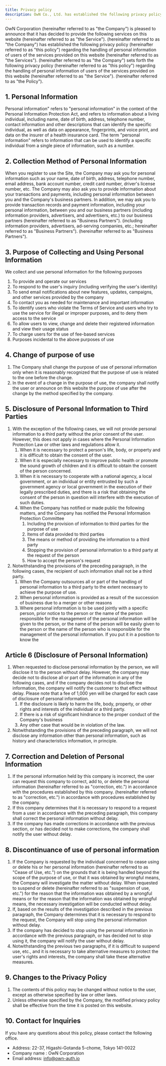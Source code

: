```yaml
---
title: Privacy policy
description: OwN Co., Ltd. has established the following privacy policy regarding the handling of user's personal information in the services provided on this website.
---
```


OwN Corporation (hereinafter referred to as "the Company") is pleased to announce that it has decided to provide the following services on this website (hereinafter referred to as "the Service"). (hereinafter referred to as "the Company") has established the following privacy policy (hereinafter referred to as "this policy") regarding the handling of personal information of users of the services provided on this website (hereinafter referred to as "the Services"). (hereinafter referred to as "the Company") sets forth the following privacy policy (hereinafter referred to as "this policy") regarding the handling of personal information of users of the services provided on this website (hereinafter referred to as "the Service"). (hereinafter referred to as "the Policy").

## 1. Personal Information

Personal information" refers to "personal information" in the context of the Personal Information Protection Act, and refers to information about a living individual, including name, date of birth, address, telephone number, contact information and other descriptions that can identify the specific individual, as well as data on appearance, fingerprints, and voice print, and data on the insurer of a health insurance card. The term "personal information" refers to information that can be used to identify a specific individual from a single piece of information, such as a number.

## 2. Collection Method of Personal Information

When you register to use the Site, the Company may ask you for personal information such as your name, date of birth, address, telephone number, email address, bank account number, credit card number, driver's license number, etc. The Company may also ask you to provide information about your transactions and payments, including personal information between you and the Company's business partners. In addition, we may ask you to provide transaction records and payment information, including your personal information, between you and our business partners (including information providers, advertisers, and advertisers, etc.) to our business partners (hereinafter referred to as "Business Partners"). (including information providers, advertisers, ad-serving companies, etc.; hereinafter referred to as "Business Partners"). (hereinafter referred to as 
"Business Partners").

## 3. Purpose of Collecting and Using Personal Information

We collect and use personal information for the following purposes

1. To provide and operate our services
2. To respond to the user's inquiry (including verifying the user's identity)
3. To send email notifications about new features, updates, campaigns, and other services provided by the company
4. To contact you as needed for maintenance and important information
5. To identify users who violate the Terms of Service and users who try to use the service for illegal or improper purposes, and to deny them access to the service
6. To allow users to view, change and delete their registered information and view their usage status
7. To charge users for the use of fee-based services
8. Purposes incidental to the above purposes of use

## 4. Change of purpose of use

1. The Company shall change the purpose of use of personal information only when it is reasonably recognized that the purpose of use is related to the one before the change.
2. In the event of a change in the purpose of use, the company shall notify the user or announce on this website the purpose of use after the change by the 
method specified by the company.

## 5. Disclosure of Personal Information to Third Parties

1. With the exception of the following cases, we will not provide personal information to a third party without the prior consent of the user. However, this does not apply in cases where the Personal Information Protection Law or other laws and regulations allow it.
    1. When it is necessary to protect a person's life, body, or property and it is difficult to obtain the consent of the user.
    1. When it is especially necessary to improve public health or promote the sound growth of children and it is difficult to obtain the consent of the person concerned.
    1. When it is necessary to cooperate with a national agency, a local government, or an individual or entity entrusted by such a government agency or local government in the execution of their legally prescribed duties, and there is a risk that obtaining the consent of the person in question will interfere with the execution of such duties.
    1. When the Company has notified or made public the following matters, and the Company has notified the Personal Information Protection Committee
        1. Including the provision of information to third parties for the purpose of use
        1. Items of data provided to third parties
        1. The means or method of providing the information to a third party
        1. Stopping the provision of personal information to a third party at the request of the person
        1. How to accept the person's request
1. Notwithstanding the provisions of the preceding paragraph, in the following cases, the recipient of such information shall not be a third party.
    1. When the Company outsources all or part of the handling of personal information to a third party to the extent necessary to achieve the purpose of use.
    1. When personal information is provided as a result of the succession of business due to a merger or other reasons
    1.  Where personal information is to be used jointly with a specific person, prior notice to the person or the name of the person responsible for the management of the personal information will be given to the person, or the name of the person will be easily given to the person or the name of the person who is responsible for the management of the personal information. If you put it in a position to know the

## Article 6 (Disclosure of Personal Information)

1. When requested to disclose personal information by the person, we will disclose it to the person without delay. However, the company may decide not to disclose all or part of the information in any of the following cases, and if the company decides not to disclose the information, the company will notify the customer to that effect without delay. Please note that a fee of 1,000 yen will be charged for each case of disclosure of personal information.
    1. If the disclosure is likely to harm the life, body, property, or other rights and interests of the individual or a third party.
    1. If there is a risk of significant hindrance to the proper conduct of the Company's business
    1. Any other case that would be in violation of the law.
2. Notwithstanding the provisions of the preceding paragraph, we will not disclose any information other than personal information, such as history and 
characteristics information, in principle.

## 7. Correction and Deletion of Personal Information

1. If the personal information held by this company is incorrect, the user can request this company to correct, add to, or delete the personal information (hereinafter referred to as "correction, etc.") in accordance with the procedures established by this company. (hereinafter referred to as "correction, etc.") in accordance with procedures established by the company.
1. If this company determines that it is necessary to respond to a request from a user in accordance with the preceding paragraph, this company shall correct the personal information without delay.
1. If the company has made corrections in accordance with the previous section, or has decided not to make corrections, the company shall notify the user without 
delay.

## 8. Discontinuance of use of personal information

1. If the Company is requested by the individual concerned to cease using or delete his or her personal information (hereinafter referred to as "Cease of Use, etc.") on the grounds that it is being handled beyond the scope of the purpose of use, or that it was obtained by wrongful means, the Company will investigate the matter without delay. When requested to suspend or delete (hereinafter referred to as "suspension of use, etc.") for the reason that the information was obtained by a wrongful means or for the reason that the information was obtained by wrongful means, the necessary investigation will be conducted without delay.
1. If, based on the results of the investigation described in the previous paragraph, the Company determines that it is necessary to respond to the request, the Company will stop using the personal information without delay.
1. If the company has decided to stop using the personal information in accordance with the previous paragraph, or has decided not to stop using it, the company will notify the user without delay.
1. Notwithstanding the previous two paragraphs, if it is difficult to suspend use, etc., and it is necessary to take alternative measures to protect the user's rights and interests, the company shall take these alternative measures.

## 9. Changes to the Privacy Policy

1. The contents of this policy may be changed without notice to the user, except as otherwise specified by law or other laws.
1. Unless otherwise specified by the Company, the modified privacy policy shall be effective from the time it is posted on this website.

## 10. Contact for Inquiries

If you have any questions about this policy, please contact the following office.

- Address: 22-37, Higashi-Gotanda 5-chome, Tokyo 141-0022
- Company name : OwN Corporation
- Email address: info@own-auth.io
